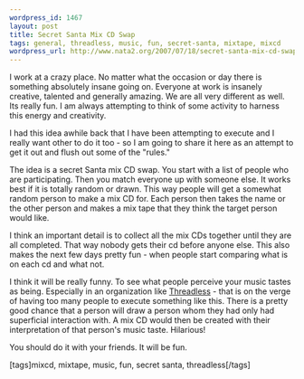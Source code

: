 ```yaml
--- 
wordpress_id: 1467
layout: post
title: Secret Santa Mix CD Swap
tags: general, threadless, music, fun, secret-santa, mixtape, mixcd
wordpress_url: http://www.nata2.org/2007/07/18/secret-santa-mix-cd-swap/
---
```

<p>I work at a crazy place. No matter what the occasion or day there is something absolutely insane going on. Everyone at work is insanely creative, talented and generally amazing. We are all very different as well. Its really fun. I am always attempting to think of some activity to harness this energy and creativity. </p> <p>I&nbsp;had this idea awhile back that I have been attempting to execute and I really want other to do it too - so I am going to share it here as an attempt to get it out and flush out some of the "rules."</p> <p>The idea is&nbsp;a secret Santa mix CD swap. You start with a list of people who are participating. Then you match everyone up with someone else. It works best if it is totally random or drawn. This way people will get a somewhat random person to make a mix CD for. Each person then takes the name or the other person and makes a mix tape that they think the target person would like. </p> <p>I think an important detail is to collect all the mix CDs together until they are all completed. That way nobody gets their cd before anyone else. This also makes the next few days pretty fun - when people start comparing what is on each cd and what not. </p> <p>I think it will be really funny. To see what people perceive your music tastes as being. Especially in an organization like <a href="http://threadless.com">Threadless</a> - that is on the verge of having too many people to execute something like this. There is a pretty good chance that a person will draw a person whom they had only had superficial interaction with. A mix CD would then be created with their interpretation of that person's music taste. Hilarious!</p> <p>You should do it with your friends. It will be fun. </p> <div class="wlWriterSmartContent" id="0767317B-992E-4b12-91E0-4F059A8CECA8:14ca7802-3ab5-4ab0-a43c-f7b0b5c88b3d" contenteditable="false" style="padding-right: 0px; display: inline; padding-left: 0px; padding-bottom: 0px; margin: 0px; padding-top: 0px">[tags]mixcd, mixtape, music, fun, secret santa, threadless[/tags]</div>
